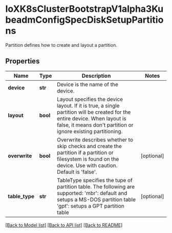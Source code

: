 # IoXK8sClusterBootstrapV1alpha3KubeadmConfigSpecDiskSetupPartitions

Partition defines how to create and layout a partition.
## Properties
Name | Type | Description | Notes
------------ | ------------- | ------------- | -------------
**device** | **str** | Device is the name of the device. | 
**layout** | **bool** | Layout specifies the device layout. If it is true, a single partition will be created for the entire device. When layout is false, it means don&#39;t partition or ignore existing partitioning. | 
**overwrite** | **bool** | Overwrite describes whether to skip checks and create the partition if a partition or filesystem is found on the device. Use with caution. Default is &#39;false&#39;. | [optional] 
**table_type** | **str** | TableType specifies the tupe of partition table. The following are supported: &#39;mbr&#39;: default and setups a MS-DOS partition table &#39;gpt&#39;: setups a GPT partition table | [optional] 

[[Back to Model list]](../README.md#documentation-for-models) [[Back to API list]](../README.md#documentation-for-api-endpoints) [[Back to README]](../README.md)


